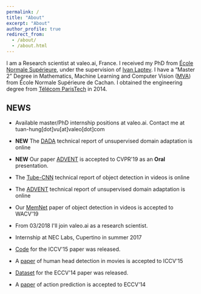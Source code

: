 ```yaml
---
permalink: /
title: "About"
excerpt: "About"
author_profile: true
redirect_from: 
  - /about/
  - /about.html
---
```

I am a Research scientist at valeo.ai, France. I received my PhD from [École Normale Supérieure](http://www.ens.fr/en), under the supervision of [Ivan Laptev](https://www.di.ens.fr/~laptev). I have a “Master 2” Degree in Mathematics, Machine Learning and Computer Vision ([MVA](http://math.ens-paris-saclay.fr/version-francaise/formations/master-mva/)) from École Normale Supérieure de Cachan. I obtained the engineering degree from [Télécom ParisTech](https://en.wikipedia.org/wiki/T%C3%A9l%C3%A9com_ParisTech) in 2014.

## NEWS

* Available master/PhD internship positions at valeo.ai. Contact me at tuan-hung[dot]vu[at]valeo[dot]com

* **NEW** The [DADA](https://arxiv.org/abs/1904.01886) technical report of unsupervised domain adaptation is online

* **NEW** Our paper [ADVENT](https://arxiv.org/abs/1811.12833) is accepted to CVPR'19 as an **Oral** presentation.

* The [Tube-CNN](https://arxiv.org/abs/1812.02619) technical report of object detection in videos is online

* The [ADVENT](https://arxiv.org/abs/1811.12833) technical report of unsupervised domain adaptation is online

* Our [MemNet](https://arxiv.org/abs/1803.10861) paper of object detection in videos is accepted to WACV'19

* From 03/2018 I'll join valeo.ai as a research scientist.

* Internship at NEC Labs, Cupertino in summer 2017

* [Code](https://github.com/aosokin/cnn_head_detection) for the ICCV'15 paper was released.

* A [paper](https://www.di.ens.fr/willow/research/headdetection/) of human head detection in movies is accepted to ICCV'15

* [Dataset](https://www.di.ens.fr/willow/research/actionsfromscenes/SUNAction.zip) for the ECCV'14 paper was released.

* A [paper](https://www.di.ens.fr/willow/research/actionsfromscenes) of action prediction is accepted to ECCV'14
